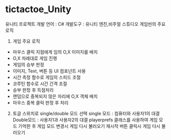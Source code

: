 # tictactoe_Unity
유니티 프로젝트
개발 언어 : C# 개발도구 : 유니티 엔진,비주얼 스튜디오 
게임씬의 주요 로직 
1. 게임 주요 로직 
* 마우스 클릭 지점에게 임의 O,X 이미지를 배치 
* O,X 차례대로 게임 진행 
* 게임의 승부 판정 
* 이미지, Text, 버튼 등 UI 컴포넌트 사용 
* 시간 측정 함수로 게임의 스피드 조절 
* 코루틴 함수로 시간 간격 조절 
* 승부 판정 후 득점처리 
* 랜덤으로 중복되지 않은 자리에 O,X 객체 배치
* 마우스 중복 클릭 판정 후 처리

2. 토글 스위치로 single/double 모드 선택
single 모드 : 컴퓨터와 사용자1의 대결 
Double모드 : 사용자1과 사용자2의 대결
playerprefs 클래스를 사용하여 게임 모드 기억한 후 게임 모드 변경시 게임 다시 불러오기 
재시작 버튼 클릭시 게임 다시 불러오기 
